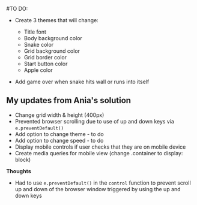 #TO DO:

- Create 3 themes that will change:
    - Title font
    - Body background color
    - Snake color
    - Grid background color
    - Grid border color
    - Start button color
    - Apple color 

- Add game over when snake hits wall or runs into itself 

## My updates from Ania's solution
- Change grid width & height (400px)
- Prevented browser scrolling due to use of up and down keys via `e.preventDefault()`
- Add option to change theme - to do
- Add option to change speed - to do
- Display mobile controls if user checks that they are on mobile device
- Create media queries for mobile view (change .container to display: block)



**Thoughts**
- Had to use `e.preventDefault()` in the `control` function to prevent scroll up and down of the browser window triggered by using the up and down keys